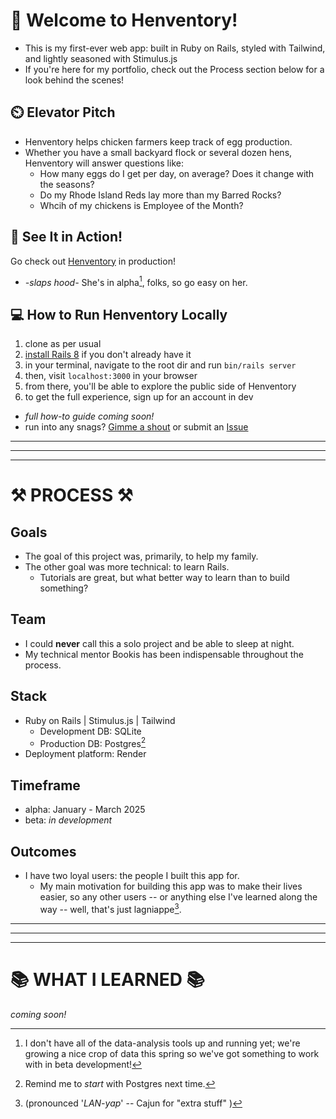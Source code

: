 # 🐣 Welcome to Henventory!
- This is my first-ever web app: built in Ruby on Rails, styled with Tailwind, and lightly seasoned with Stimulus.js
- If you're here for my portfolio, check out the Process section below for a look behind the scenes!

## ⏲️ Elevator Pitch
- Henventory helps chicken farmers keep track of egg production.
- Whether you have a small backyard flock or several dozen hens, Henventory will answer questions like:
  - How many eggs do I get per day, on average? Does it change with the seasons?
  - Do my Rhode Island Reds lay more than my Barred Rocks?
  - Whcih of my chickens is Employee of the Month?
 
## 👀 See It in Action!
Go check out [Henventory](https://www.henventory.com) in production!
- *-slaps hood-* She's in alpha[^1], folks, so go easy on her.

## 💻 How to Run Henventory Locally
1. clone as per usual
2. [install Rails 8](https://guides.rubyonrails.org/install_ruby_on_rails.html) if you don't already have it
3. in your terminal, navigate to the root dir and run `bin/rails server`
4. then, visit `localhost:3000` in your browser
5. from there, you'll be able to explore the public side of Henventory
6. to get the full experience, sign up for an account in dev

- *full how-to guide coming soon!*
- run into any snags? [Gimme a shout](mailto:grandtheftdisco@gmail.com) or submit an [Issue](https://github.com/grandtheftdisco/henventory/issues)

[^1]: I don't have all of the data-analysis tools up and running yet; we're growing a nice crop of data this spring so we've got something to work with in beta development!

______________________________________________________________________________
______________________________________________________________________________
______________________________________________________________________________

# ⚒️ PROCESS ⚒️

## Goals
- The goal of this project was, primarily, to help my family.
- The other goal was more technical: to learn Rails.
  - Tutorials are great, but what better way to learn than to build something?
 
## Team
- I could **never** call this a solo project and be able to sleep at night.
- My technical mentor Bookis has been indispensable throughout the process.

## Stack
- Ruby on Rails | Stimulus.js | Tailwind
  - Development DB: SQLite
  - Production DB: Postgres[^2]
- Deployment platform: Render

## Timeframe
- alpha: January - March 2025
- beta: *in development*

## Outcomes
- I have two loyal users: the people I built this app for.
  - My main motivation for building this app was to make their lives easier, so any other users -- or anything else I've learned along the way -- well, that's just lagniappe[^3].
 
[^2]: Remind me to *start* with Postgres next time.
[^3]: (pronounced '*LAN-yap*' -- Cajun for "extra stuff" )

______________________________________________________________________________
______________________________________________________________________________
______________________________________________________________________________
# 📚 WHAT I LEARNED 📚
*coming soon!*
